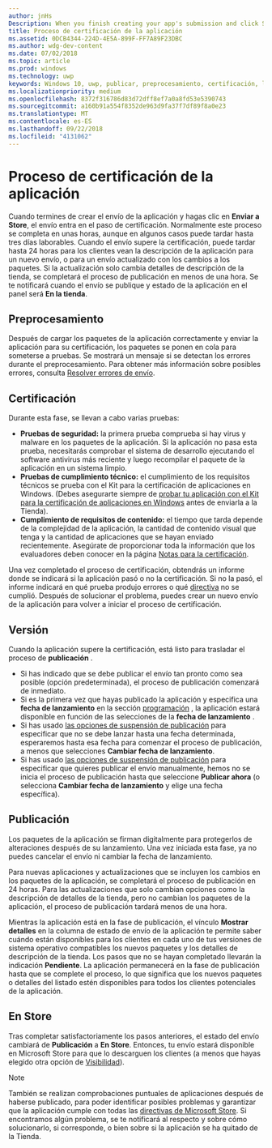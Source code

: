 ```yaml
---
author: jnHs
Description: When you finish creating your app's submission and click Submit to the Store, the submission enters the certification step.
title: Proceso de certificación de la aplicación
ms.assetid: 0DCB4344-224D-4E5A-899F-FF7A89F23DBC
ms.author: wdg-dev-content
ms.date: 07/02/2018
ms.topic: article
ms.prod: windows
ms.technology: uwp
keywords: Windows 10, uwp, publicar, preprocesamiento, certificación, lanzamiento, pendientes, enviar, publicar, estado, tiempo
ms.localizationpriority: medium
ms.openlocfilehash: 8372f316786d83d72dff8ef7a0a8fd53e5390743
ms.sourcegitcommit: a160b91a554f8352de963d9fa37f7df89f8a0e23
ms.translationtype: MT
ms.contentlocale: es-ES
ms.lasthandoff: 09/22/2018
ms.locfileid: "4131062"
---
```

# <a name="the-app-certification-process"></a>Proceso de certificación de la aplicación

Cuando termines de crear el envío de la aplicación y hagas clic en **Enviar a Store**, el envío entra en el paso de certificación. Normalmente este proceso se completa en unas horas, aunque en algunos casos puede tardar hasta tres días laborables. Cuando el envío supere la certificación, puede tardar hasta 24 horas para los clientes vean la descripción de la aplicación para un nuevo envío, o para un envío actualizado con los cambios a los paquetes. Si la actualización solo cambia detalles de descripción de la tienda, se completará el proceso de publicación en menos de una hora.  Se te notificará cuando el envío se publique y estado de la aplicación en el panel será **En la tienda**.

## <a name="preprocessing"></a>Preprocesamiento

Después de cargar los paquetes de la aplicación correctamente y enviar la aplicación para su certificación, los paquetes se ponen en cola para someterse a pruebas. Se mostrará un mensaje si se detectan los errores durante el preprocesamiento. Para obtener más información sobre posibles errores, consulta [Resolver errores de envío](resolve-submission-errors.md).

## <a name="certification"></a>Certificación

Durante esta fase, se llevan a cabo varias pruebas:

-   **Pruebas de seguridad:** la primera prueba comprueba si hay virus y malware en los paquetes de la aplicación. Si la aplicación no pasa esta prueba, necesitarás comprobar el sistema de desarrollo ejecutando el software antivirus más reciente y luego recompilar el paquete de la aplicación en un sistema limpio.
-   **Pruebas de cumplimiento técnico:** el cumplimiento de los requisitos técnicos se prueba con el Kit para la certificación de aplicaciones en Windows. (Debes asegurarte siempre de [probar tu aplicación con el Kit para la certificación de aplicaciones en Windows](../debug-test-perf/windows-app-certification-kit.md) antes de enviarla a la Tienda).
-   **Cumplimiento de requisitos de contenido:** el tiempo que tarda depende de la complejidad de la aplicación, la cantidad de contenido visual que tenga y la cantidad de aplicaciones que se hayan enviado recientemente. Asegúrate de proporcionar toda la información que los evaluadores deben conocer en la página [Notas para la certificación](notes-for-certification.md).

Una vez completado el proceso de certificación, obtendrás un informe donde se indicará si la aplicación pasó o no la certificación. Si no la pasó, el informe indicará en qué prueba produjo errores o qué [directiva](https://docs.microsoft.com/legal/windows/agreements/store-policies) no se cumplió. Después de solucionar el problema, puedes crear un nuevo envío de la aplicación para volver a iniciar el proceso de certificación.

## <a name="release"></a>Versión

Cuando la aplicación supere la certificación, está listo para trasladar el proceso de **publicación** .

- Si has indicado que se debe publicar el envío tan pronto como sea posible (opción predeterminada), el proceso de publicación comenzará de inmediato.
- Si es la primera vez que hayas publicado la aplicación y especifica una **fecha de lanzamiento** en la sección [programación](configure-precise-release-scheduling.md#release) , la aplicación estará disponible en función de las selecciones de la **fecha de lanzamiento** .
- Si has usado [las opciones de suspensión de publicación](manage-submission-options.md#publishing-hold-options) para especificar que no se debe lanzar hasta una fecha determinada, esperaremos hasta esa fecha para comenzar el proceso de publicación, a menos que selecciones **Cambiar fecha de lanzamiento**.
- Si has usado [las opciones de suspensión de publicación](manage-submission-options.md#publishing-hold-options) para especificar que quieres publicar el envío manualmente, hemos no se inicia el proceso de publicación hasta que seleccione **Publicar ahora** (o selecciona **Cambiar fecha de lanzamiento** y elige una fecha específica).


## <a name="publishing"></a>Publicación

Los paquetes de la aplicación se firman digitalmente para protegerlos de alteraciones después de su lanzamiento. Una vez iniciada esta fase, ya no puedes cancelar el envío ni cambiar la fecha de lanzamiento.

Para nuevas aplicaciones y actualizaciones que se incluyen los cambios en los paquetes de la aplicación, se completará el proceso de publicación en 24 horas. Para las actualizaciones que solo cambian opciones como la descripción de detalles de la tienda, pero no cambian los paquetes de la aplicación, el proceso de publicación tardará menos de una hora.

Mientras la aplicación está en la fase de publicación, el vínculo **Mostrar detalles** en la columna de estado de envío de la aplicación te permite saber cuándo están disponibles para los clientes en cada uno de tus versiones de sistema operativo compatibles los nuevos paquetes y los detalles de descripción de la tienda. Los pasos que no se hayan completado llevarán la indicación **Pendiente**. La aplicación permanecerá en la fase de publicación hasta que se complete el proceso, lo que significa que los nuevos paquetes o detalles del listado estén disponibles para todos los clientes potenciales de la aplicación.

## <a name="in-the-store"></a>En Store 

Tras completar satisfactoriamente los pasos anteriores, el estado del envío cambiará de **Publicación** a **En Store**. Entonces, tu envío estará disponible en Microsoft Store para que lo descarguen los clientes (a menos que hayas elegido otra opción de [Visibilidad](choose-visibility-options.md#discoverability)). 

> [!NOTE]
> También se realizan comprobaciones puntuales de aplicaciones después de haberse publicado, para poder identificar posibles problemas y garantizar que la aplicación cumple con todas las [directivas de Microsoft Store](https://docs.microsoft.com/legal/windows/agreements/store-policies). Si encontramos algún problema, se te notificará al respecto y sobre cómo solucionarlo, si corresponde, o bien sobre si la aplicación se ha quitado de la Tienda.

 

 

 




